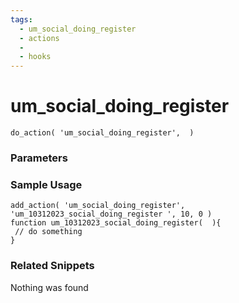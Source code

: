 ```yaml
---
tags: 
  - um_social_doing_register
  - actions
  - 
  - hooks
---
```

# um\_social\_doing\_register

``` php:no-line-numbers
do_action( 'um_social_doing_register',  )
```
<div class='hook-sep'></div>

### Parameters

<div class='hook-sep'></div>



### Sample Usage

``` php:no-line-numbers
add_action( 'um_social_doing_register', 'um_10312023_social_doing_register ', 10, 0 )
function um_10312023_social_doing_register(  ){
 // do something
}
```
<div class='hook-sep'></div>



### Related Snippets

Nothing was found

